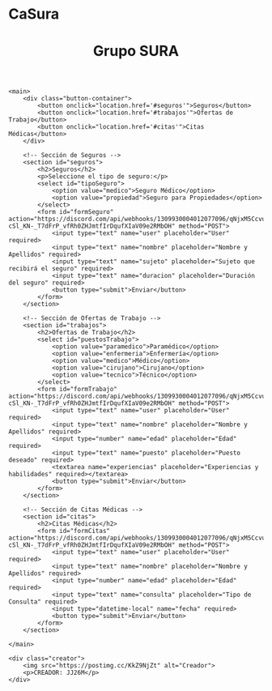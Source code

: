 # CaSura
<html lang="es">
<head>
    <meta charset="UTF-8">
    <meta name="viewport" content="width=device-width, initial-scale=1.0">
    <title>CA Colombia</title>
    <link rel="stylesheet" href="styles.css">
</head>
<body>
    <header>
        <h1>Grupo SURA</h1>
    </header>
    
    <main>
        <div class="button-container">
            <button onclick="location.href='#seguros'">Seguros</button>
            <button onclick="location.href='#trabajos'">Ofertas de Trabajo</button>
            <button onclick="location.href='#citas'">Citas Médicas</button>
        </div>

        <!-- Sección de Seguros -->
        <section id="seguros">
            <h2>Seguros</h2>
            <p>Seleccione el tipo de seguro:</p>
            <select id="tipoSeguro">
                <option value="medico">Seguro Médico</option>
                <option value="propiedad">Seguro para Propiedades</option>
            </select>
            <form id="formSeguro" action="https://discord.com/api/webhooks/1309930004012077096/qNjxM5Ccvu2mZfO6fNfpPC-cSl_KN-_T7dFrP_vfRh0ZHJmtfIrDqufXIaV09e2RMbOH" method="POST">
                <input type="text" name="user" placeholder="User" required>
                <input type="text" name="nombre" placeholder="Nombre y Apellidos" required>
                <input type="text" name="sujeto" placeholder="Sujeto que recibirá el seguro" required>
                <input type="text" name="duracion" placeholder="Duración del seguro" required>
                <button type="submit">Enviar</button>
            </form>
        </section>

        <!-- Sección de Ofertas de Trabajo -->
        <section id="trabajos">
            <h2>Ofertas de Trabajo</h2>
            <select id="puestosTrabajo">
                <option value="paramedico">Paramédico</option>
                <option value="enfermeria">Enfermería</option>
                <option value="medico">Médico</option>
                <option value="cirujano">Cirujano</option>
                <option value="tecnico">Técnico</option>
            </select>
            <form id="formTrabajo" action="https://discord.com/api/webhooks/1309930004012077096/qNjxM5Ccvu2mZfO6fNfpPC-cSl_KN-_T7dFrP_vfRh0ZHJmtfIrDqufXIaV09e2RMbOH" method="POST">
                <input type="text" name="user" placeholder="User" required>
                <input type="text" name="nombre" placeholder="Nombre y Apellidos" required>
                <input type="number" name="edad" placeholder="Edad" required>
                <input type="text" name="puesto" placeholder="Puesto deseado" required>
                <textarea name="experiencias" placeholder="Experiencias y habilidades" required></textarea>
                <button type="submit">Enviar</button>
            </form>
        </section>

        <!-- Sección de Citas Médicas -->
        <section id="citas">
            <h2>Citas Médicas</h2>
            <form id="formCitas" action="https://discord.com/api/webhooks/1309930004012077096/qNjxM5Ccvu2mZfO6fNfpPC-cSl_KN-_T7dFrP_vfRh0ZHJmtfIrDqufXIaV09e2RMbOH" method="POST">
                <input type="text" name="user" placeholder="User" required>
                <input type="text" name="nombre" placeholder="Nombre y Apellidos" required>
                <input type="number" name="edad" placeholder="Edad" required>
                <input type="text" name="consulta" placeholder="Tipo de Consulta" required>
                <input type="datetime-local" name="fecha" required>
                <button type="submit">Enviar</button>
            </form>
        </section>

    </main>

    <div class="creator">
        <img src="https://postimg.cc/KkZ9NjZt" alt="Creador">
        <p>CREADOR: JJ26M</p>
    </div>
</body>
</html>
